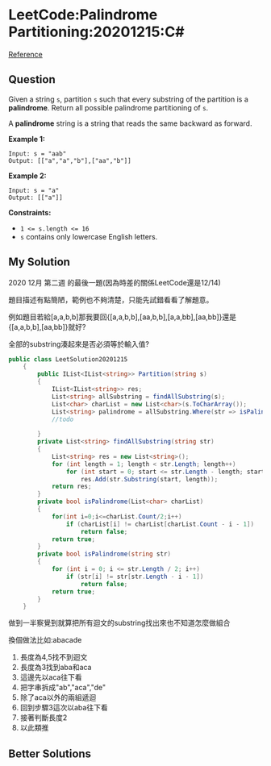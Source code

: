 # LeetCode:Palindrome Partitioning:20201215:C#

[Reference](https://leetcode.com/explore/challenge/card/december-leetcoding-challenge/570/week-2-december-8th-december-14th/3565/)



## Question

Given a string `s`, partition `s` such that every substring of the partition is a **palindrome**. Return all possible palindrome partitioning of `s`.

A **palindrome** string is a string that reads the same backward as forward.

 

**Example 1:**

```
Input: s = "aab"
Output: [["a","a","b"],["aa","b"]]
```

**Example 2:**

```
Input: s = "a"
Output: [["a"]]
```

 

**Constraints:**

- `1 <= s.length <= 16`
- `s` contains only lowercase English letters.

## My Solution

2020 12月 第二週 的最後一題(因為時差的關係LeetCode還是12/14)

題目描述有點簡陋，範例也不夠清楚，只能先試錯看看了解題意。

例如題目若給[a,a,b,b]那我要回{[a,a,b,b],[aa,b,b],[a,a,bb],[aa,bb]}還是{[a,a,b,b],[aa,bb]}就好?

全部的substring湊起來是否必須等於輸入值?



```C#
public class LeetSolution20201215
    {
        public IList<IList<string>> Partition(string s)
        {
            IList<IList<string>> res;
            List<string> allSubstring = findAllSubstring(s);
            List<char> charList = new List<char>(s.ToCharArray());
            List<string> palindrome = allSubstring.Where(str => isPalindrome(str)).ToList();
            //todo
            
        }
        private List<string> findAllSubstring(string str)
        {
            List<string> res = new List<string>();
            for (int length = 1; length < str.Length; length++)
                for (int start = 0; start <= str.Length - length; start++)
                    res.Add(str.Substring(start, length));
            return res;
        }
        private bool isPalindrome(List<char> charList)
        {
            for(int i=0;i<=charList.Count/2;i++)
                if (charList[i] != charList[charList.Count - i - 1])
                    return false;
            return true;
        }
        private bool isPalindrome(string str)
        {
            for (int i = 0; i <= str.Length / 2; i++)
                if (str[i] != str[str.Length - i - 1])
                    return false;
            return true;
        }
    }
```

做到一半察覺到就算把所有迴文的substring找出來也不知道怎麼做組合

換個做法比如:abacade

1. 長度為4,5找不到迴文
2. 長度為3找到aba和aca
3. 這邊先以aca往下看
4. 把字串拆成"ab","aca","de"
5. 除了aca以外的兩組遞迴
6. 回到步驟3這次以aba往下看
7. 接著判斷長度2
8. 以此類推



## Better Solutions

